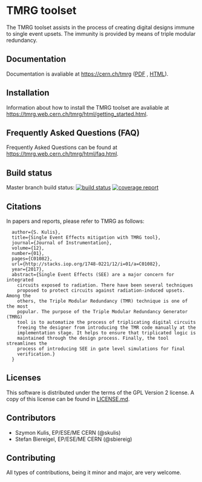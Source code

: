 # TMRG toolset

The TMRG toolset assists in the process of creating digital designs immune to single event upsets. The immunity is provided by means of triple modular redundancy.

## Documentation

Documentation is avaliable at https://cern.ch/tmrg ([PDF](https://cern.ch/tmrg/html/tmrg.pdf) , [HTML](https://cern.ch/tmrg/html)).

## Installation

Information about how to install the TMRG toolset are avaliable at https://tmrg.web.cern.ch/tmrg/html/getting_started.html.

## Frequently Asked Questions (FAQ)

Frequently Asked Questions can be found at https://tmrg.web.cern.ch/tmrg/html/faq.html.

## Build status

Master branch build status: [![build status](https://gitlab.cern.ch/tmrg/tmrg/badges/master/build.svg)](https://gitlab.cern.ch/tmrg/tmrg/commits/master) [![coverage report](https://gitlab.cern.ch/tmrg/tmrg/badges/master/coverage.svg)](https://gitlab.cern.ch/tmrg/tmrg/commits/master) 

## Citations

In papers and reports, please refer to TMRG as follows: 

```  @article{TMRG,
  author={S. Kulis},
  title={Single Event Effects mitigation with TMRG tool},
  journal={Journal of Instrumentation},
  volume={12},
  number={01},
  pages={C01082},
  url={http://stacks.iop.org/1748-0221/12/i=01/a=C01082},
  year={2017},
  abstract={Single Event Effects (SEE) are a major concern for integrated
    circuits exposed to radiation. There have been several techniques
    proposed to protect circuits against radiation-induced upsets. Among the
    others, the Triple Modular Redundancy (TMR) technique is one of the most
    popular. The purpose of the Triple Modular Redundancy Generator (TMRG)
    tool is to automatize the process of triplicating digital circuits
    freeing the designer from introducing the TMR code manually at the
    implementation stage. It helps to ensure that triplicated logic is
    maintained through the design process. Finally, the tool streamlines the
    process of introducing SEE in gate level simulations for final
    verification.}
  }
```


## Licenses

This software is distributed under the terms of the GPL Version 2 license. A copy of this license can be found in [LICENSE.md](LICENSE.md).

## Contributors

  * Szymon Kulis, EP/ESE/ME CERN (@skulis)
  * Stefan Biereigel, EP/ESE/ME CERN (@sbiereig)

## Contributing

All types of contributions, being it minor and major, are very welcome.


